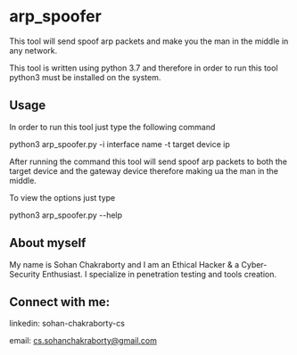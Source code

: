 # arp_spoofer
 This tool will send spoof arp packets and make you the man in the middle in any network.

This tool is written using python 3.7 and therefore in order to run this tool python3 must be installed on the system.

Usage
-----

In order to run this tool just type the following command

python3 arp_spoofer.py -i interface name -t target device ip

After running the command this tool will send spoof arp packets to both the target device and the gateway device therefore making ua the man in the middle.

To view the options just type

python3 arp_spoofer.py --help


About myself
------------
My name is Sohan Chakraborty and I am an Ethical Hacker & a Cyber-Security Enthusiast. I specialize in penetration testing and tools creation.

Connect with me:
-----------------
 linkedin: sohan-chakraborty-cs
 
 email: cs.sohanchakraborty@gmail.com